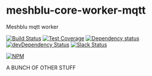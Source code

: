 # meshblu-core-worker-mqtt
Meshblu mqtt worker

[![Build Status](https://travis-ci.org/octoblu/meshblu-core-worker-mqtt.svg?branch=master)](https://travis-ci.org/octoblu/meshblu-core-worker-mqtt)
[![Test Coverage](https://codecov.io/gh/octoblu/meshblu-core-worker-mqtt/branch/master/graph/badge.svg)](https://codecov.io/gh/octoblu/meshblu-core-worker-mqtt)
[![Dependency status](http://img.shields.io/david/octoblu/meshblu-core-worker-mqtt.svg?style=flat)](https://david-dm.org/octoblu/meshblu-core-worker-mqtt)
[![devDependency Status](http://img.shields.io/david/dev/octoblu/meshblu-core-worker-mqtt.svg?style=flat)](https://david-dm.org/octoblu/meshblu-core-worker-mqtt#info=devDependencies)
[![Slack Status](http://community-slack.octoblu.com/badge.svg)](http://community-slack.octoblu.com)

[![NPM](https://nodei.co/npm/meshblu-core-worker-mqtt.svg?style=flat)](https://npmjs.org/package/meshblu-core-worker-mqtt)


A BUNCH OF OTHER STUFF
